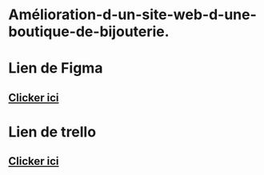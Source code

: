 # Amélioration-d-un-site-web-d-une-boutique-de-bijouterie.


# Lien de Figma
## [Clicker ici](https://www.figma.com/file/v2lxnGdvrIhD9SYBSZMy95/Brief-2?node-id=0%3A1)

# Lien de trello
## [Clicker ici](https://trello.com/b/rpQXnVCE/aa)

